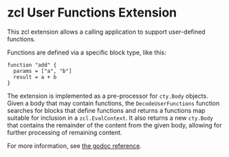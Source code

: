 # zcl User Functions Extension

This zcl extension allows a calling application to support user-defined
functions.

Functions are defined via a specific block type, like this:

```zcl
function "add" {
  params = ["a", "b"]
  result = a + b
}
```

The extension is implemented as a pre-processor for `cty.Body` objects. Given
a body that may contain functions, the `DecodeUserFunctions` function searches
for blocks that define functions and returns a functions map suitable for
inclusion in a `zcl.EvalContext`. It also returns a new `cty.Body` that
contains the remainder of the content from the given body, allowing for
further processing of remaining content.

For more information, see [the godoc reference](http://godoc.org/github.com/zclconf/go-zcl/ext/userfunc).
